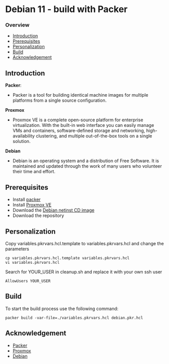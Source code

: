 # Debian 11 - build with Packer

### Overview
- [Introduction](https://github.com/sujiba/packer-proxmox-debian#introduction)
- [Prerequisites](https://github.com/sujiba/packer-proxmox-debian#prerequisites)
- [Personalization](https://github.com/sujiba/packer-proxmox-debian#personalization)
- [Build](https://github.com/sujiba/packer-proxmox-debian#build)
- [Acknowledgement](https://github.com/sujiba/packer-proxmox-debian#acknowledgement)

## Introduction
**Packer**:
- Packer is a tool for building identical machine images for multiple platforms from a single source configuration.

**Proxmox**
- Proxmox VE is a complete open-source platform for enterprise virtualization. With the built-in web interface you can easily manage VMs and containers, software-defined storage and networking, high-availability clustering, and multiple out-of-the-box tools on a single solution.

**Debian**
- Debian is an operating system and a distribution of Free Software. It is maintained and updated through the work of many users who volunteer their time and effort.

## Prerequisites
- Install [packer](https://learn.hashicorp.com/tutorials/packer/get-started-install-cli)
- Install [Proxmox VE](https://www.proxmox.com/en/proxmox-ve/get-started)
- Download the [Debian netinst CD image](https://www.debian.org/releases/bullseye/debian-installer/index)
- Download the repository

## Personalization
Copy variables.pkrvars.hcl.template to variables.pkrvars.hcl and change the parameters
```
cp variables.pkrvars.hcl.template variables.pkrvars.hcl
vi variables.pkrvars.hcl
```
Search for YOUR_USER in cleanup.sh and replace it with your own ssh user
```
AllowUsers YOUR_USER
```

## Build
To start the build process use the following command:
```
packer build -var-file=./variables.pkrvars.hcl debian.pkr.hcl
```

## Acknowledgement
- [Packer](https://github.com/hashicorp/packer)
- [Proxmox](https://www.proxmox.com/en/proxmox-ve)
- [Debian](https://www.debian.org/)
